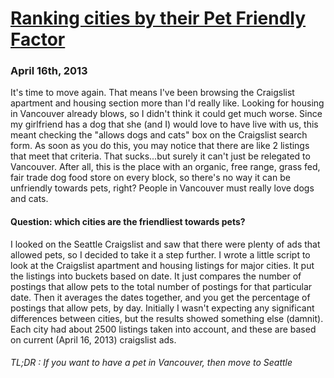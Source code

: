 
# [Ranking cities by their Pet Friendly Factor](posts/4-16-2013.html)
### April 16th, 2013

<script type="text/javascript" src="https://www.google.com/jsapi"></script>
<script type="text/javascript">

  var data = [{"city": "http://atlanta.craigslist.org", "buckets_without": {"16": 1096, "14": 217, "15": 1287}, "buckets_with": {"11": 345, "12": 403, "13": 237, "14": 117, "15": 744, "16": 754}, "name": "atlanta", "percent": 0.6017384297935275}, {"city": "http://austin.craigslist.org", "buckets_without": {"16": 2600}, "buckets_with": {"16": 2600}, "name": "austin", "percent": 1.0}, {"city": "http://boston.craigslist.org", "buckets_without": {"16": 2600}, "buckets_with": {"16": 1508, "14": 107, "15": 985}, "name": "boston", "percent": 0.58}, {"city": "http://chicago.craigslist.org", "buckets_without": {"16": 2600}, "buckets_with": {"16": 2600}, "name": "chicago", "percent": 1.0}, {"city": "http://dallas.craigslist.org", "buckets_without": {"16": 2600}, "buckets_with": {"16": 2263, "15": 337}, "name": "dallas", "percent": 0.8703846153846154}, {"city": "http://denver.craigslist.org", "buckets_without": {"16": 1154, "14": 215, "15": 1231}, "buckets_with": {"11": 102, "12": 411, "13": 349, "14": 216, "15": 714, "16": 808}, "name": "denver", "percent": 0.6400947785894997}, {"city": "http://detroit.craigslist.org", "buckets_without": {"10": 112, "11": 130, "12": 101, "13": 88, "14": 103, "15": 213, "16": 337}, "buckets_with": {"10": 79, "11": 91, "12": 49, "13": 52, "14": 48, "15": 121, "16": 254}, "name": "detroit", "percent": 0.6098883546110565}, {"city": "http://houston.craigslist.org", "buckets_without": {"16": 1517, "15": 1083}, "buckets_with": {"16": 1171, "14": 12, "15": 1417}, "name": "houston", "percent": 0.7719182597231378}, {"city": "http://lasvegas.craigslist.org", "buckets_without": {"16": 2600}, "buckets_with": {"16": 1000}, "name": "lasvegas", "percent": 0.38461538461538464}, {"city": "http://losangeles.craigslist.org", "buckets_without": {"16": 1239, "14": 98, "15": 1263}, "buckets_with": {"10": 83, "11": 115, "12": 110, "13": 102, "14": 123, "15": 275, "16": 366}, "name": "losangeles", "percent": 0.2565675330078084}, {"city": "http://miami.craigslist.org", "buckets_without": {"16": 2600}, "buckets_with": {"16": 889, "13": 176, "14": 270, "15": 1265}, "name": "miami", "percent": 0.34192307692307694}, {"city": "http://minneapolis.craigslist.org", "buckets_without": {"11": 237, "12": 317, "13": 197, "14": 238, "15": 917, "16": 694}, "buckets_with": {"10": 95, "11": 88, "12": 110, "13": 61, "14": 64, "15": 225, "16": 289}, "name": "minneapolis", "percent": 0.3264425398662067}, {"city": "http://newyork.craigslist.org", "buckets_without": {"16": 1647, "15": 953}, "buckets_with": {"11": 171, "12": 408, "13": 283, "14": 313, "15": 678, "16": 747}, "name": "newyork", "percent": 0.5824947390753388}, {"city": "http://orangecounty.craigslist.org", "buckets_without": {"16": 1667, "15": 933}, "buckets_with": {"16": 679, "12": 407, "13": 440, "14": 379, "15": 695}, "name": "orangecounty", "percent": 0.5761137161635197}, {"city": "http://philadelphia.craigslist.org", "buckets_without": {"16": 2600}, "buckets_with": {"16": 1076, "13": 133, "14": 376, "15": 1015}, "name": "philadelphia", "percent": 0.41384615384615386}, {"city": "http://phoenix.craigslist.org", "buckets_without": {"10": 73, "11": 311, "12": 416, "13": 303, "14": 123, "15": 690, "16": 684}, "buckets_with": {"10": 151, "11": 178, "12": 201, "13": 178, "14": 75, "15": 428, "16": 432}, "name": "phoenix", "percent": 0.5841006649467589}, {"city": "http://portland.craigslist.org", "buckets_without": {"10": 238, "11": 247, "12": 285, "13": 209, "14": 174, "15": 614, "16": 600}, "buckets_with": {"10": 114, "11": 127, "12": 120, "13": 112, "14": 77, "15": 270, "16": 348}, "name": "portland", "percent": 0.48748108364007336}, {"city": "http://raleigh.craigslist.org", "buckets_without": {"16": 956, "12": 105, "13": 390, "14": 268, "15": 881}, "buckets_with": {"11": 249, "12": 421, "13": 308, "14": 184, "15": 671, "16": 767}, "name": "raleigh", "percent": 0.7600616288489314}, {"city": "http://sacramento.craigslist.org", "buckets_without": {"16": 2600}, "buckets_with": {"16": 1842, "15": 758}, "name": "sacramento", "percent": 0.7084615384615385}, {"city": "http://sandiego.craigslist.org", "buckets_without": {"16": 1022, "14": 281, "15": 1297}, "buckets_with": {"10": 193, "11": 217, "12": 261, "13": 185, "14": 165, "15": 443, "16": 466}, "name": "sandiego", "percent": 0.46157158039725615}, {"city": "http://seattle.craigslist.org", "buckets_without": {"16": 812, "12": 183, "13": 389, "14": 385, "15": 831}, "buckets_with": {"10": 249, "11": 239, "12": 248, "13": 229, "14": 217, "15": 471, "16": 546}, "name": "seattle", "percent": 0.5978815265913361}, {"city": "http://sfbay.craigslist.org", "buckets_without": {"10": 55, "11": 59, "12": 97, "13": 53, "14": 50, "15": 185, "16": 245}, "buckets_with": {"10": 11, "11": 16, "12": 37, "13": 18, "14": 14, "15": 78, "16": 56}, "name": "sfbay", "percent": 0.30320649019278895}, {"city": "http://washingtondc.craigslist.org", "buckets_without": {"11": 314, "12": 388, "13": 277, "14": 235, "15": 658, "16": 728}, "buckets_with": {"10": 109, "11": 130, "12": 133, "13": 111, "14": 86, "15": 172, "16": 316}, "name": "washingtondc", "percent": 0.36982330380583833}, {"city": "http://abbotsford.craigslist.ca", "buckets_without": {"10": 44, "11": 37, "12": 40, "13": 50, "14": 69, "15": 136, "16": 215}, "buckets_with": {"10": 16, "11": 8, "12": 8, "13": 12, "14": 34, "15": 68, "16": 54}, "name": "abbotsford", "percent": 0.3233955705340943}, {"city": "http://calgary.craigslist.ca", "buckets_without": {"10": 6, "11": 8, "12": 16, "13": 2, "14": 18, "15": 20, "16": 16}, "buckets_with": {"10": 2, "12": 8, "13": 2, "14": 4, "15": 6, "16": 6}, "name": "calgary", "percent": 0.390079365079365}, {"city": "http://edmonton.craigslist.ca", "buckets_without": {"10": 2, "11": 6, "12": 6, "13": 10, "14": 12, "15": 30, "16": 20}, "buckets_with": {"16": 6, "12": 2, "13": 2, "14": 2, "15": 14}, "name": "edmonton", "percent": 0.2095238095238095}, {"city": "http://halifax.craigslist.ca", "buckets_without": {"10": 12, "11": 6, "12": 4, "13": 6, "14": 4, "15": 106, "16": 8}, "buckets_with": {"10": 10, "11": 2, "12": 2, "13": 4, "14": 2, "15": 6, "16": 4}, "name": "halifax", "percent": 0.4842767295597485}, {"city": "http://hamilton.craigslist.ca", "buckets_without": {"10": 8, "11": 12, "12": 20, "13": 4, "14": 10, "15": 26, "16": 16}, "buckets_with": {"10": 6, "11": 2, "12": 2, "13": 4, "14": 6, "15": 10, "16": 62}, "name": "hamilton", "percent": 0.5002136752136752}, {"city": "http://kitchener.craigslist.ca", "buckets_without": {"10": 2, "11": 6, "12": 4, "13": 2, "14": 4, "15": 16, "16": 10}, "buckets_with": {"10": 6, "11": 6, "12": 2, "13": 4, "14": 8, "15": 22, "16": 18}, "name": "kitchener", "percent": 0.75}, {"city": "http://montreal.craigslist.ca", "buckets_without": {}, "buckets_with": {}, "name": "montreal", "percent": 0}, {"city": "http://ottawa.craigslist.ca", "buckets_without": {"10": 49, "11": 53, "12": 80, "13": 57, "14": 69, "15": 191, "16": 219}, "buckets_with": {"10": 15, "11": 18, "12": 34, "13": 10, "14": 16, "15": 68, "16": 50}, "name": "ottawa", "percent": 0.29462845566325}, {"city": "http://toronto.craigslist.ca", "buckets_without": {"10": 208, "11": 249, "12": 251, "13": 227, "14": 260, "15": 580, "16": 650}, "buckets_with": {"10": 14, "11": 38, "12": 22, "13": 22, "14": 33, "15": 138, "16": 133}, "name": "toronto", "percent": 0.13913619029227006}, {"city": "http://vancouver.craigslist.ca", "buckets_without": {"16": 798, "12": 240, "13": 326, "14": 384, "15": 852}, "buckets_with": {"10": 23, "11": 20, "12": 21, "13": 20, "14": 38, "15": 128, "16": 130}, "name": "vancouver", "percent": 0.11219000730786613}, {"city": "http://victoria.craigslist.ca", "buckets_without": {"10": 82, "11": 78, "12": 84, "13": 105, "14": 143, "15": 317, "16": 330}, "buckets_with": {"10": 18, "11": 11, "12": 20, "13": 20, "14": 34, "15": 74, "16": 86}, "name": "victoria", "percent": 0.21727372127024797}, {"city": "http://winnipeg.craigslist.ca", "buckets_without": {"10": 6, "11": 4, "12": 8, "13": 4, "14": 6, "15": 8, "16": 14}, "buckets_with": {"10": 6, "11": 2, "12": 6, "14": 6, "15": 2, "16": 8}, "name": "winnipeg", "percent": 0.5816326530612245}];

  var arrs = []
  for(var i = 0; i < data.length; i++) {
  	var point = data[i];
  	if(point.percent < 1) {
  		arrs.push([point.name, parseFloat((point.percent*100).toPrecision(4))]);
  	}
  }
  arrs.sort(function(a,b) {
  	return a[1] > b[1] ? 1 : -1;
  });
  google.load("visualization", "1", {packages:["corechart"]});
  google.setOnLoadCallback(drawChart);
  function drawChart() {
    var data = google.visualization.arrayToDataTable(arrs);

    var options = {
      height : 400,
      width: 760,
      legend : {position : 'none'},
      title: 'Pet Friendliness',
      vAxis: {title : 'Percentage of Craigslist posts allowing pets'},
      hAxis: {title: 'City', titleTextStyle: {color: 'black'}}
    };

    var chart = new google.visualization.ColumnChart($('#chart')[0]);
    chart.draw(data, options);
  }
</script>



It's time to move again. That means I've been browsing the Craigslist apartment and housing section more than I'd really like. Looking for housing in Vancouver  already blows, so I didn't think it could get much worse. Since my girlfriend has a dog that she (and I) would love to have live with us, this meant checking the "allows dogs and cats" box on the Craigslist search form. As soon as you do this, you may notice that there are like 2 listings that meet that criteria. That sucks...but surely it can't just be relegated to Vancouver. After all, this is the place with an organic, free range, grass fed, fair trade dog food store on every block, so there's no way it can be unfriendly towards pets, right? People in Vancouver must really love dogs and cats.

#### Question: which cities are the friendliest towards pets?

I looked on the Seattle Craigslist and saw that there were plenty of ads that allowed pets, so I decided to take it a step further. I wrote a little script to look at the Craigslist apartment and housing listings for major cities. It put the listings into buckets based on date. It just compares the number of postings that allow pets to the total number of postings for that particular date. Then it averages the dates together, and you get the percentage of postings that allow pets, by day. Initially I wasn't expecting any significant differences between cities, but the results showed something else (damnit). Each city had about 2500 listings taken into account, and these are based on current (April 16, 2013) craigslist ads.

<div id="chart"></div>


###### TL;DR : If you want to have a pet in Vancouver, then move to Seattle

